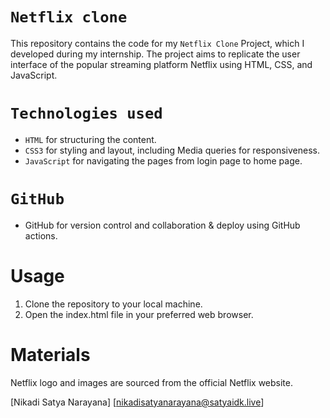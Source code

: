 # `Netflix clone`

This repository contains the code for my `Netflix Clone` Project, which I developed during my internship. The project aims to replicate the user interface of the popular streaming platform Netflix using HTML, CSS, and JavaScript.

# `Technologies used`

- `HTML` for structuring the content.
- `CSS3` for styling and layout, including Media queries for responsiveness.
- `JavaScript` for navigating the pages from login page to home page.
# `GitHub`
- GitHub for version control and collaboration & deploy using GitHub actions. 

# Usage

1. Clone the repository to your local machine.
2. Open the index.html file in your preferred web browser.

# Materials
Netflix logo and images are sourced from the official Netflix website.

[Nikadi Satya Narayana]
[nikadisatyanarayana@satyaidk.live]
